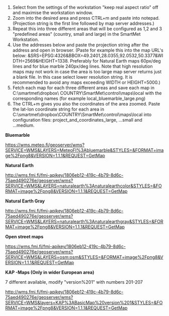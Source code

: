1. Select from the settings of the workstation "keep real aspect ratio" off and maximise the workstation window. 
2. Zoom into the desired area and press CTRL+m and paste into notepad. (Projection string is the first line followed by map server addresses.) 
3. Repeat this into three different areas that will be configured as 1,2 and 3 "predefined areas" (country, small and large) in the SmartMet Workstation. 
4. Use the addresses below and paste the projection string after the address and open in browser. (Paste for example this into the  map URL's below: &SRS=EPSG:4326&BBOX=49.2401,28.0355,92.0532,50.3377&WIDTH=2569&HEIGHT=1338. Preferably for Natural Earth maps 60px/deg lines and for blue marble 240px/deg lines. Note that high resolution maps may not work in case the area is too large map server returns just a blank file. In this case select lower resolution string. It is recommended to avoid any maps exceeding WIDTH or HEIGHT=5000.) 
5. Fetch each map for each three different areas and save each map in C:\smartmet\dropbox\ COUNTRY\SmartMet\control\maps\local with the corresponding names (for example local_bluemarble_large.png) 
6. The CTRL+m gives you also the coordinates of the area zoomed. Paste the lat-lon coordinate string for each area in C:\smartmet\dropbox\COUNTRY\SmartMet\control\maps\local into configuration files: project_and_coordinates_large, ...small and ...medium.
   

**Bluemarble**

https://wms.meteo.fi/geoserver/wms?SERVICE=WMS&LAYERS=MeteoFI%3Abluemarble&STYLES=&FORMAT=image%2Fpng8&VERSION=1.1.1&REQUEST=GetMap

**Natural Earth**

http://wms.fmi.fi/fmi-apikey/1806eb12-419c-4b79-8d6c-75aed490276e/geoserver/wms?SERVICE=WMS&LAYERS=naturalearth%3Anaturalearthcolor&STYLES=&FORMAT=image%2Fpng8&VERSION=1.1.1&REQUEST=GetMap

**Natural Earth Gray**

http://wms.fmi.fi/fmi-apikey/1806eb12-419c-4b79-8d6c-75aed490276e/geoserver/wms?SERVICE=WMS&LAYERS=naturalearth%3Anaturalearthgray&STYLES=&FORMAT=image%2Fpng8&VERSION=1.1.1&REQUEST=GetMap

**Open street maps**

https://wms.fmi.fi/fmi-apikey/1806eb12-419c-4b79-8d6c-75aed490276e/geoserver/wms?SERVICE=WMS&LAYERS=osm:osm&STYLES=&FORMAT=image%2Fpng8&VERSION=1.1.1&REQUEST=GetMap

**KAP -Maps (Only in wider European area)**

7 different available, modify "version%201" with numbers 201-207

http://wms.fmi.fi/fmi-apikey/1806eb12-419c-4b79-8d6c-75aed490276e/geoserver/wms?SERVICE=WMS&layers=KAP%3ABasicMap%20version%201&STYLES=&FORMAT=image%2Fpng8&VERSION=1.1.1&REQUEST=GetMap
